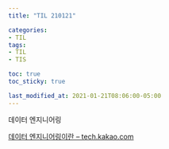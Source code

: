 ```yaml
---
title: "TIL 210121"

categories:
- TIL
tags:
- TIL
- TIS

toc: true
toc_sticky: true

last_modified_at: 2021-01-21T08:06:00-05:00
---
```

데이터 엔지니어링

[데이터 엔지니어링이란 – tech.kakao.com](https://tech.kakao.com/2020/11/30/kakao-data-engineering/)
